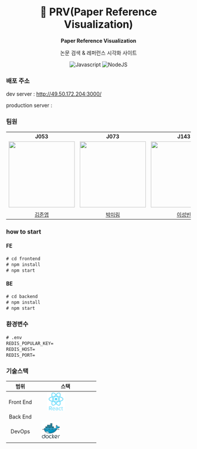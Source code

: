 <div align="center" >

# 🌟 PRV(Paper Reference Visualization)

**Paper Reference Visualization**

논문 검색 & 레퍼런스 시각화 사이트

![Javascript](https://img.shields.io/badge/javascript-ES6+-yellow?logo=javascript)
![NodeJS](https://img.shields.io/badge/node.js-v18-green?logo=node.js)

</div>

### 배포 주소

dev server : http://49.50.172.204:3000/

production server :

### 팀원

<table>
  <th>J053</th>
  <th>J073</th>
  <th>J143</th>
  <th>J205</th>
  <tr>
    <td><img src="https://avatars.githubusercontent.com/u/53340295?v=4" width="180" height="180"/></td>
    <td><img src="https://avatars.githubusercontent.com/u/50133823?v=4" width="180" height="180"/></td>
    <td><img src="https://avatars.githubusercontent.com/u/25934842?v=4" width="180" height="180"/></td>
    <td><img src="https://avatars.githubusercontent.com/u/30085476?v=4" width="180" height="180"/></td>
  </tr>
  <tr>
    <td align="center"><a href="https://github.com/JunYupK">김준엽</a></td>
    <td align="center"><a href="https://github.com/Palwol">박미림</a></td>
    <td align="center"><a href="https://github.com/leesungbin">이성빈</a></td>
    <td align="center"><a href="https://github.com/yeynii">최예윤</a></td>
  </tr>
</table>

### how to start

#### FE

```shell
# cd frontend
# npm install
# npm start
```

#### BE

```shell
# cd backend
# npm install
# npm start
```

### 환경변수

```
# .env
REDIS_POPULAR_KEY=
REDIS_HOST=
REDIS_PORT=
```

### 기술스택

|   범위    |                                                                                                                                                                                                                                                                                                                                                                                  스택                                                                                                                                                                                                                                                                                                                                                                                   |
| :-------: | :---------------------------------------------------------------------------------------------------------------------------------------------------------------------------------------------------------------------------------------------------------------------------------------------------------------------------------------------------------------------------------------------------------------------------------------------------------------------------------------------------------------------------------------------------------------------------------------------------------------------------------------------------------------------------------------------------------------------------------------------------------------------: |
| Front End | <img src="https://images.velog.io/images/asroq1/post/c0a3526f-d3f9-43b4-93fe-dbabe0964bb3/00ts.png" alt="" height="50"/> &nbsp;&nbsp;&nbsp;&nbsp;&nbsp; <img src="https://raw.githubusercontent.com/devicons/devicon/master/icons/react/react-original-wordmark.svg" alt="" height="50"/> &nbsp;&nbsp;&nbsp;&nbsp;&nbsp; <img src="https://velog.velcdn.com/images/woohobi/post/0233c2ea-03ab-439f-b735-7bb125f091f0/image.svg" alt="" height="50"/> &nbsp;&nbsp;&nbsp;&nbsp;&nbsp; <img src="https://images.velog.io/images/vi2920va/post/9b15f05e-6a45-4490-9003-2250397ecf58/%EB%8B%A4%EC%9A%B4%EB%A1%9C%EB%93%9C.png" alt="" height="50"/> &nbsp;&nbsp;&nbsp;&nbsp;&nbsp; <img src="https://avatars.githubusercontent.com/u/1562726?s=280&v=4" alt="" height="50"/> |
| Back End  |                            <img src="https://images.velog.io/images/asroq1/post/c0a3526f-d3f9-43b4-93fe-dbabe0964bb3/00ts.png" alt="" height="50"/> &nbsp;&nbsp;&nbsp;&nbsp;&nbsp; <img src="https://miro.medium.com/max/1000/0*-ftkZ8Kd3WTw6ucE.png" alt="" height="50"/> &nbsp;&nbsp;&nbsp;&nbsp;&nbsp; <img src="https://images.velog.io/images/banjjoknim/post/82df7d69-1f8d-4325-8d45-29faf2995ceb/redis.png" alt="" height="50"/> &nbsp;&nbsp;&nbsp;&nbsp;&nbsp; <img src="https://miro.medium.com/max/512/1*doAg1_fMQKWFoub-6gwUiQ.png" alt="" height="50"/> &nbsp;&nbsp;&nbsp;&nbsp;&nbsp; <img src="https://images.velog.io/images/qnfmtm666/post/affb90c0-8cb9-4a95-927a-e7f8492b8795/elasticsearch-logo.png" alt="" height="50"/>                            |
|  DevOps   |                                                                                                  <img src="https://raw.githubusercontent.com/devicons/devicon/master/icons/docker/docker-original-wordmark.svg" alt="" height="50"/> &nbsp;&nbsp;&nbsp;&nbsp;&nbsp; <img src="https://cdn-images-1.medium.com/max/1200/1*r5KdIfHXaz7UQM4FmZ0D5A.png" alt="" width="50"/> &nbsp;&nbsp;&nbsp;&nbsp;&nbsp; <img src="https://miro.medium.com/max/456/0*co0wSjYRkrtl9V9f.png" alt="" width="50"/> &nbsp;&nbsp;&nbsp;&nbsp;&nbsp; <img src="https://i0.wp.com/thinkground.studio/wp-content/uploads/2019/04/190415_Nginx-Logo.png?fit=423%2C401&ssl=1" alt="" width="50"/>                                                                                                   |
